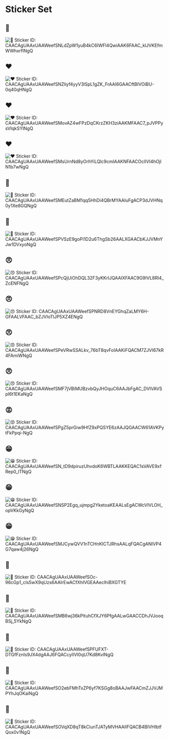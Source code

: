 # Sticker Set

## 🙈
![🙈](stickers/CAACAgUAAxUAAWeefSNLdZpW1yuB4kC6IWFl4QwiAAK6FAAC_klJVKEfmWWhxrflNgQ.webp)
Sticker ID: CAACAgUAAxUAAWeefSNLdZpW1yuB4kC6IWFl4QwiAAK6FAAC_klJVKEfmWWhxrflNgQ

## ❤️
![❤️](stickers/CAACAgUAAxUAAWeefSNZliyf4yyV3lSpL1gZK_FrAAI6GAACftBIVOiBU-0q40qHNgQ.webp)
Sticker ID: CAACAgUAAxUAAWeefSNZliyf4yyV3lSpL1gZK_FrAAI6GAACftBIVOiBU-0q40qHNgQ

## ❤️
![❤️](stickers/CAACAgUAAxUAAWeefSMovAZ4wFPzDqCKrzZKH3ziAAKMFAAC7_pJVPPysVIqkSYlNgQ.webp)
Sticker ID: CAACAgUAAxUAAWeefSMovAZ4wFPzDqCKrzZKH3ziAAKMFAAC7_pJVPPysVIqkSYlNgQ

## ❤️
![❤️](stickers/CAACAgUAAxUAAWeefSMsUrnNd8yOrhYiLQlc9cmIAAKNFAACOclIVI4hOjlN1b7wNgQ.webp)
Sticker ID: CAACAgUAAxUAAWeefSMsUrnNd8yOrhYiLQlc9cmIAAKNFAACOclIVI4hOjlN1b7wNgQ

## 🙈
![🙈](stickers/CAACAgUAAxUAAWeefSMEutZaBM1qq5HhDi4QBrMYAAIuFgACP3dJVHNq0y1Xe8GQNgQ.webp)
Sticker ID: CAACAgUAAxUAAWeefSMEutZaBM1qq5HhDi4QBrMYAAIuFgACP3dJVHNq0y1Xe8GQNgQ

## 🙈
![🙈](stickers/CAACAgUAAxUAAWeefSPVSzE9goPi1D2u6ThgSb26AALXGAACbKJJVMnYJw1DVxyoNgQ.webp)
Sticker ID: CAACAgUAAxUAAWeefSPVSzE9goPi1D2u6ThgSb26AALXGAACbKJJVMnYJw1DVxyoNgQ

## 😠
![😠](stickers/CAACAgUAAxUAAWeefSPcQjUiOhDQL32F3yKKrlJQAAIXFAAC9G9IVL8RI4_ZcENFNgQ.webp)
Sticker ID: CAACAgUAAxUAAWeefSPcQjUiOhDQL32F3yKKrlJQAAIXFAAC9G9IVL8RI4_ZcENFNgQ

## 😠
![😠](stickers/CAACAgUAAxUAAWeefSPNRD8VnEYGhqZaLMY6H-GFAALVFAAC_bZJVIoTlJP5XZ4ENgQ.webp)
Sticker ID: CAACAgUAAxUAAWeefSPNRD8VnEYGhqZaLMY6H-GFAALVFAAC_bZJVIoTlJP5XZ4ENgQ

## 😠
![😠](stickers/CAACAgUAAxUAAWeefSPeVRwSSALkv_76bT8qvFoIAAKiFQACM7ZJVI67kR4FAmiWNgQ.webp)
Sticker ID: CAACAgUAAxUAAWeefSPeVRwSSALkv_76bT8qvFoIAAKiFQACM7ZJVI67kR4FAmiWNgQ

## 😠
![😠](stickers/CAACAgUAAxUAAWeefSMF7jVBiMUBzvbQyJHOquC6AAJbFgAC_DVIVAVSpl6t1EKaNgQ.webp)
Sticker ID: CAACAgUAAxUAAWeefSMF7jVBiMUBzvbQyJHOquC6AAJbFgAC_DVIVAVSpl6t1EKaNgQ

## 😡
![😡](stickers/CAACAgUAAxUAAWeefSPgZ5prGiw9HfZ9xPQSYE6zAAJQGAACW61AVKPytFkPpqi-NgQ.webp)
Sticker ID: CAACAgUAAxUAAWeefSPgZ5prGiw9HfZ9xPQSYE6zAAJQGAACW61AVKPytFkPpqi-NgQ

## 😁
![😁](stickers/CAACAgUAAxUAAWeefSN_tD9dpiruzUhvdoK6WBTLAAKKEQAC1sVAVE9xfRep0_lTNgQ.webp)
Sticker ID: CAACAgUAAxUAAWeefSN_tD9dpiruzUhvdoK6WBTLAAKKEQAC1sVAVE9xfRep0_lTNgQ

## 😁
![😁](stickers/CAACAgUAAxUAAWeefSNSP2Egq_ujmpg2YketoaKEAALsEgACWcVIVLOH_opVKkGyNgQ.webp)
Sticker ID: CAACAgUAAxUAAWeefSNSP2Egq_ujmpg2YketoaKEAALsEgACWcVIVLOH_opVKkGyNgQ

## 😁
![😁](stickers/CAACAgUAAxUAAWeefSMJCywQVV1nTCHnKICTJRhsAALqFQACgANIVP4G7qaw4j26NgQ.webp)
Sticker ID: CAACAgUAAxUAAWeefSMJCywQVV1nTCHnKICTJRhsAALqFQACgANIVP4G7qaw4j26NgQ

## 🥺
![🥺](stickers/CAACAgUAAxUAAWeefSOc-96cGp1_cls5wX9qUzs6AAIrEwACfXhIVGEAAeclhiBXGTYE.webp)
Sticker ID: CAACAgUAAxUAAWeefSOc-96cGp1_cls5wX9qUzs6AAIrEwACfXhIVGEAAeclhiBXGTYE

## 🥺
![🥺](stickers/CAACAgUAAxUAAWeefSMB6wj36kPltuhCfXJY6PfgAALwGAACCDhJVJooqBSj_5YkNgQ.webp)
Sticker ID: CAACAgUAAxUAAWeefSMB6wj36kPltuhCfXJY6PfgAALwGAACCDhJVJooqBSj_5YkNgQ

## 🥹
![🥹](stickers/CAACAgUAAxUAAWeefSPFUFXT-DTGfFznIs9JX4dgAAJ6FQACcylIVI0qU7Kd8KvlNgQ.webp)
Sticker ID: CAACAgUAAxUAAWeefSPFUFXT-DTGfFznIs9JX4dgAAJ6FQACcylIVI0qU7Kd8KvlNgQ

## 🥺
![🥺](stickers/CAACAgUAAxUAAWeefSO2ebFMhTxZP6yf7KSGg8oBAAJwFAACmZJJVJMPYhJqOKaiNgQ.webp)
Sticker ID: CAACAgUAAxUAAWeefSO2ebFMhTxZP6yf7KSGg8oBAAJwFAACmZJJVJMPYhJqOKaiNgQ

## 🥺
![🥺](stickers/CAACAgUAAxUAAWeefSOVqXD8qT8kCiunTJATyMVHAAIlFQACB4BIVHlbtfQox0v1NgQ.webp)
Sticker ID: CAACAgUAAxUAAWeefSOVqXD8qT8kCiunTJATyMVHAAIlFQACB4BIVHlbtfQox0v1NgQ

